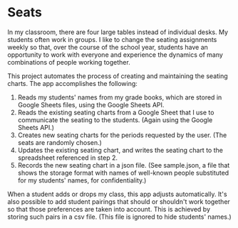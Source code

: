 # Seats 

In my classroom, there are four large tables instead of individual desks. My students often work in groups. I like to 
change the seating assignments weekly so that, over the course of the school year, students have an opportunity to work 
with everyone and experience the dynamics of many combinations of people working together. 

This project automates the process of creating and maintaining the seating charts. The app accomplishes the following:

1. Reads my students' names from my grade books, which are stored in Google Sheets files, using the Google
Sheets API.
2. Reads the existing seating charts from a Google Sheet that I use to communicate the seating to the students. (Again 
using the Google Sheets API.)
3. Creates new seating charts for the periods requested by the user. (The seats are randomly chosen.) 
4. Updates the existing seating chart, and writes the seating chart to the spreadsheet referenced in step 2.
5. Records the new seating chart in a json file. (See sample.json, a file that shows the storage
format with names of well-known people substituted for my students' names, for confidentiality.)
 
When a student adds or drops my class, this app adjusts automatically. It's also possible to add student pairings that
should or shouldn't work together so that those preferences are taken into account. This is achieved by storing such
pairs in a csv file. (This file is ignored to hide students' names.)

